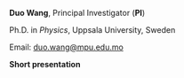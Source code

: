 **Duo Wang**, Principal Investigator (**PI**)

Ph.D. in *Physics*, Uppsala University, Sweden

Email: <duo.wang@mpu.edu.mo>

**Short presentation**  



